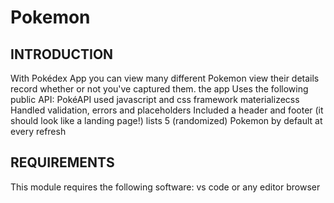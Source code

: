 # Pokemon
 INTRODUCTION
------------
With Pokédex App you can 
view many different Pokemon
view their details  
record whether or not you've captured them. 
the app Uses the following public API: PokéAPI
used javascript and css framework materializecss
Handled validation, errors and placeholders
Included a header and footer (it should look like a landing page!)
lists 5 (randomized) Pokemon by default at every refresh

REQUIREMENTS
------------
This module requires the following software:
vs code or any editor
browser